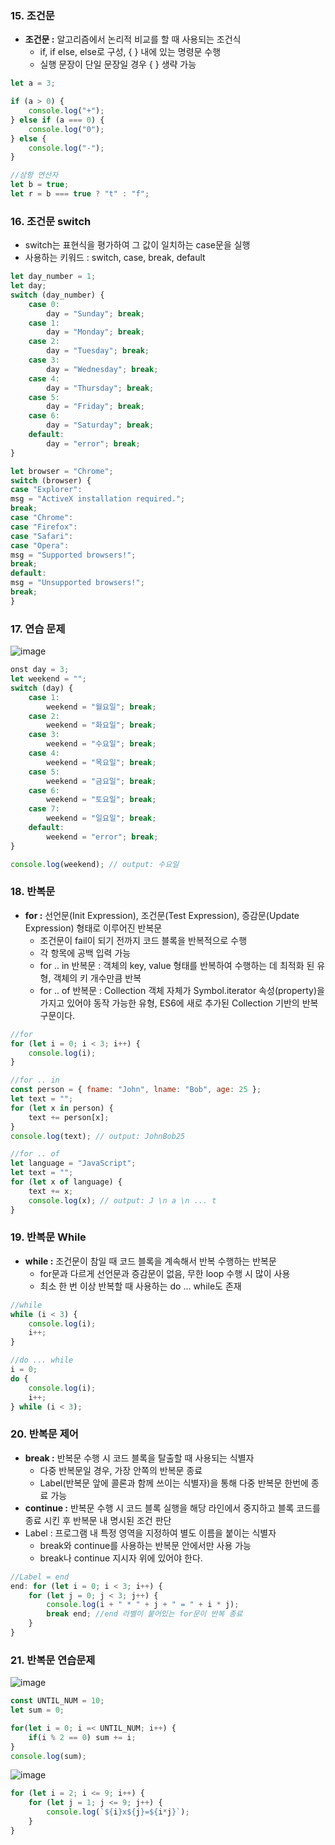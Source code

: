 ### 15. 조건문

- **조건문 :** 알고리즘에서 논리적 비교를 할 때 사용되는 조건식
    - if, if else, else로 구성, { } 내에 있는 명령문 수행
    - 실행 문장이 단일 문장일 경우 { } 생략 가능

```jsx
let a = 3;

if (a > 0) {
	console.log("+");
} else if (a === 0) {
	console.log("0");
} else {
	console.log("-");
}

//삼항 연산자
let b = true;
let r = b === true ? "t" : "f";
```

### 16. 조건문 switch

- switch는 표현식을 평가하여 그 값이 일치하는 case문을 실행
- 사용하는 키워드 : switch, case, break, default

```jsx
let day_number = 1;
let day;
switch (day_number) {
	case 0:
		day = "Sunday"; break;
	case 1:
		day = "Monday"; break;
	case 2:
		day = "Tuesday"; break;
	case 3:
		day = "Wednesday"; break;
	case 4:
		day = "Thursday"; break;
	case 5:
		day = "Friday"; break;
	case 6:
		day = "Saturday"; break;
	default:
		day = "error"; break;
}

let browser = "Chrome";
switch (browser) {
case "Explorer":
msg = "ActiveX installation required.";
break;
case "Chrome":
case "Firefox":
case "Safari":
case "Opera":
msg = "Supported browsers!";
break;
default:
msg = "Unsupported browsers!";
break;
}
```

### 17. 연습 문제

![image](https://user-images.githubusercontent.com/57048162/135248275-3c04ed5e-c042-487a-a57b-27f6ce39ac4a.png)

```jsx
onst day = 3;
let weekend = "";
switch (day) {
	case 1:
		weekend = "월요일"; break;
	case 2:
		weekend = "화요일"; break;
	case 3:
		weekend = "수요일"; break;
	case 4:
		weekend = "목요일"; break;
	case 5:
		weekend = "금요일"; break;
	case 6:
		weekend = "토요일"; break;
	case 7:
		weekend = "일요일"; break;
	default:
		weekend = "error"; break;
}

console.log(weekend); // output: 수요일
```

### 18. 반복문

- **for :** 선언문(Init Expression), 조건문(Test Expression), 증감문(Update Expression) 형태로 이루어진 반복문
    - 조건문이 fail이 되기 전까지 코드 블록을 반복적으로 수행
    - 각 항목에 공백 입력 가능
    - for .. in 반복문 : 객체의 key, value 형태를 반복하여 수행하는 데 최적화 된 유형, 객체의 키 개수만큼 반복
    - for .. of 반복문 : Collection 객체 자체가 Symbol.iterator 속성(property)을 가지고 있어야 동작 가능한 유형, ES6에 새로 추가된 Collection 기반의 반복 구문이다.

```jsx
//for
for (let i = 0; i < 3; i++) {
	console.log(i);
}

//for .. in
const person = { fname: "John", lname: "Bob", age: 25 };
let text = "";
for (let x in person) {
	text += person[x];
}
console.log(text); // output: JohnBob25

//for .. of
let language = "JavaScript";
let text = "";
for (let x of language) {
	text += x;
	console.log(x); // output: J \n a \n ... t
}
```

### 19. 반복문 While

- **while :** 조건문이 참일 때 코드 블록을 계속해서 반복 수행하는 반복문
    - for문과 다르게 선언문과 증감문이 없음, 무한 loop 수행 시 많이 사용
    - 최소 한 번 이상 반복할 때 사용하는 do ... while도 존재

```jsx
//while
while (i < 3) {
	console.log(i);
	i++;
}

//do ... while
i = 0;
do {
	console.log(i);
	i++;
} while (i < 3);
```

### 20. 반복문 제어

- **break :** 반복문 수행 시 코드 블록을 탈출할 때 사용되는 식별자
    - 다중 반복문일 경우, 가장 안쪽의 반복문 종료
    - Label(반복문 앞에 콜론과 함께 쓰이는 식별자)을 통해 다중 반복문 한번에 종료 가능
- **continue :** 반복문 수행 시 코드 블록 실행을 해당 라인에서 중지하고 블록 코드를 종료 시킨 후 반복문 내 명시된 조건 판단
- Label : 프로그램 내 특정 영역을 지정하여 별도 이름을 붙이는 식별자
    - break와 continue를 사용하는 반복문 안에서만 사용 가능
    - break나 continue 지시자 위에 있어야 한다.

```jsx
//Label = end
end: for (let i = 0; i < 3; i++) {
	for (let j = 0; j < 3; j++) {
		console.log(i + " * " + j + " = " + i * j);
		break end; //end 라벨이 붙어있는 for문이 반복 종료
	}
}
```

### 21. 반복문 연습문제

![image](https://user-images.githubusercontent.com/57048162/135248331-632e0676-099e-4233-a5cd-7294c0e68abd.png)

```jsx
const UNTIL_NUM = 10;
let sum = 0;

for(let i = 0; i =< UNTIL_NUM; i++) {
	if(i % 2 == 0) sum += i;
}
console.log(sum);
```

![image](https://user-images.githubusercontent.com/57048162/135248349-9d1aede7-41c8-420a-b643-28ae882318bd.png)

```jsx
for (let i = 2; i <= 9; i++) {
	for (let j = 1; j <= 9; j++) {
		console.log(`${i}x${j}=${i*j}`);
	}
}
```
